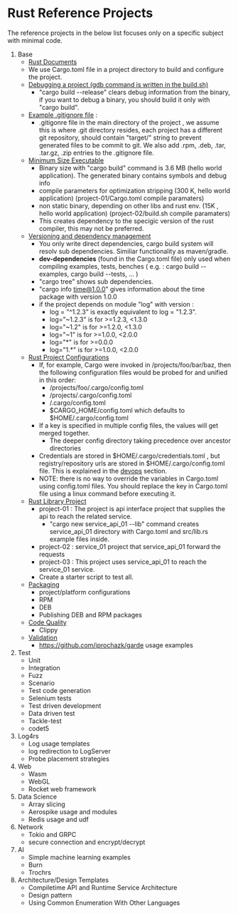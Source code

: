 # Rust Reference Projects
The reference projects in the below list focuses only on a specific subject with minimal code.

1. Base
    - [ Rust Documents ](../rust/share/doc/)
    - We use Cargo.toml file in a project directory to build and configure the project.
    - [ Debugging a project (gdb command is written in the build.sh) ](./01.base-debug)
         - "cargo build --release" clears debug information from the binary, if you want to debug a binary, you should build it only with "cargo build".
    - [ Example .gitignore file](./01.base-debug/project-01/gitignore_example) : 
         - .gitigonre file in the main directory of the project ,  we assume this is where .git directory resides, each project has a different git repository, should contain "target/" string to prevent generated files to be commit to git. We also add .rpm, .deb, .tar, .tar.gz, .zip entries to the .gitignore file.
    - [Minimum Size Executable](./01.base-minimum_sized_executable) 
         - Binary size with "cargo build" command is 3.6 MB (hello world application). The generated binary contains symbols and debug info
         - compile parameters for optimization stripping (300 K, hello world application) (project-01/Cargo.toml compile paramaters)
         - non static binary, depending on other libs and rust env. (15K , hello world application) (project-02/build.sh compile paramaters)         
         - This creates dependency to the specigic version of the rust compiler, this may not be preferred.
    - [Versioning and dependency management](./01.base-versioning_and_dependency_management) 
         - You only write direct dependencies, cargo build system will resolv sub dependencies. Similiar functionality as maven/gradle.
         - **dev-dependencies** (found in the Cargo.toml file) only used when compiling examples, tests, benches ( e.g. : cargo build --examples, cargo build --tests, ... )
         - "cargo tree" shows sub dependencies.
         - "cargo info time@1.0.0" gives information about the time package with version 1.0.0
         - if the project  depends on module "log" with version :
             - log = "^1.2.3" is exactly equivalent to log = "1.2.3".
             - log="~1.2.3"  is for  >=1.2.3, <1.3.0
             - log="~1.2"  is for  >=1.2.0,  <1.3.0
             - log="~1"  is for  >=1.0.0,  <2.0.0
             - log="*"  is for  >=0.0.0
             - log="1.*"  is for  >=1.0.0,  <2.0.0
    - [Rust Project Configurations](./01.base-rust_project_configurations)
         - If, for example, Cargo were invoked in /projects/foo/bar/baz, then the following configuration files would be probed for and unified in this order:
             - /projects/foo/.cargo/config.toml
             - /projects/.cargo/config.toml
             - /.cargo/config.toml
             - $CARGO_HOME/config.toml which defaults to $HOME/.cargo/config.toml
        - If a key is specified in multiple config files, the values will get merged together. 
             - The deeper config directory taking precedence over ancestor directories
        - Credentials are stored in $HOME/.cargo/credentials.toml , but registry/repository urls are stored in $HOME/.cargo/config.toml file. This is explained in the [devops](../devops) section.
        - NOTE: there is no way to override the variables in Cargo.toml using config.toml files. You should replace the key in Cargo.toml file using a linux command before executing it.
    - [Rust Library Project](./01.base-rust_lib)
        - project-01 : The project is api interface project that supplies the api to reach the related service.
            - "cargo new service_api_01 --lib" command creates service_api_01 directory with Cargo.toml and src/lib.rs example files inside.
        - project-02 :  service_01 project that service_api_01 forward the requests
        - project-03 :  This project uses service_api_01 to reach the service_01 service.
        - Create a starter script to test all.
    - [ Packaging ](./01.base-packaging)
        - project/platform configurations 
        - RPM 
        - DEB 
        - Publishing DEB and RPM packages 
    - [ Code Quality ](./01.base-code_quality)
        - Clippy
    - [ Validation ](./01.base-validation)
        - https://github.com/jprochazk/garde usage examples
2. Test
    - Unit 
    - Integration 
    - Fuzz 
    - Scenario 
    - Test code generation
    - Selenium tests 
    - Test driven development 
    - Data driven test 
    - Tackle-test
    - codet5
3. Log4rs 
    - Log usage templates 
    - log redirection to LogServer 
    - Probe placement strategies
4. Web
    - Wasm 
    - WebGL
    - Rocket web framework
5. Data Science
    - Array slicing 
    - Aerospike usage and modules
    - Redis usage and udf 
6. Network 
    - Tokio and GRPC 
    - secure connection and encrypt/decrypt 
7. AI
    - Simple machine learning examples
    - Burn 
    - Trochrs
9. Architecture/Design Templates
    - Compiletime API and Runtime Service Architecture
    - Design pattern 
    - Using Common Enumeration With Other Languages

